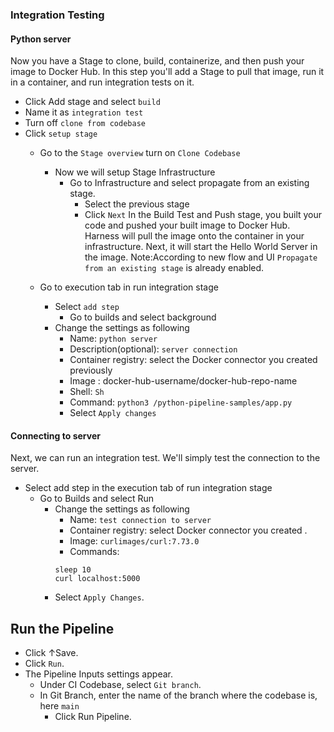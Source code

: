### Integration Testing 

#### Python server
Now you have a Stage to clone, build, containerize, and then push your image to Docker Hub. In this step you'll add a Stage to pull that image, run it       in a container, and run integration tests on it.

- Click Add stage and select ```build```
- Name it as ```integration test``` 
- Turn off ```clone from codebase``` 
- Click ```setup stage``` 
  - Go to the ```Stage overview``` turn on ```Clone Codebase```

    - Now we will setup Stage Infrastructure
      - Go to Infrastructure and select propagate from an existing stage.
        - Select the previous stage
        - Click ```Next```
In the Build Test and Push stage, you built your code and pushed your built image to Docker Hub.
Harness will pull the image onto the container in your infrastructure. Next, it will start the Hello World Server in the image.
Note:According to new flow and UI ```Propagate from an existing stage``` is already enabled.

   - Go to execution tab in run integration stage 
       - Select ```add step``` 
         -  Go to builds and select background 
       - Change the settings as following 
          - Name: ```python server``` 
          - Description(optional): ```server connection```
          - Container registry: select the Docker connector you created previously
          - Image : docker-hub-username/docker-hub-repo-name
          - Shell: ```Sh```
          - Command: ```python3 /python-pipeline-samples/app.py```
          - Select ```Apply changes``` 
#### Connecting to server
Next, we can run an integration test. We'll simply test the connection to the server.
- Select add step in the execution tab of run integration stage 
  - Go to Builds and select Run 
    - Change the settings as following 
       - Name: ```test connection to server``` 
       - Container registry: select Docker connector you created .
       - Image: ```curlimages/curl:7.73.0```
       - Commands:
        ```
        sleep 10
        curl localhost:5000
       ```
     - Select ```Apply Changes```.
## Run the Pipeline
 - Click ↑Save.
 - Click ```Run```. 
 - The Pipeline Inputs settings appear.
   - Under CI Codebase, select ```Git branch```.
   - In Git Branch, enter the name of the branch where the codebase is, here ```main```
     - Click Run Pipeline.


